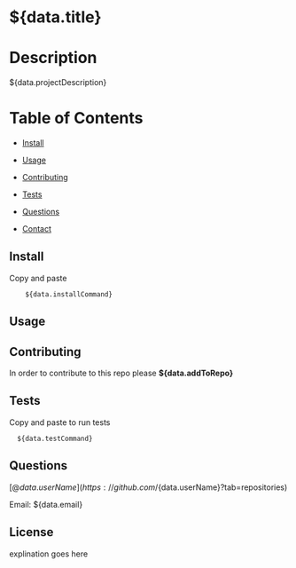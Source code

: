  # ${data.title}


  # Description
  
  ${data.projectDescription}
  
  # Table of Contents
  
  * [Install](#install)
  
  * [Usage](#usage)
  
  * [Contributing](#contributing)
  
  * [Tests](#tests)
  
  * [Questions](#questions)

  * [Contact](#contact)
  
  ## Install
  
  Copy and paste 
  
  ```
      ${data.installCommand}
  ```
  
  ## Usage

  ## Contributing

  In order to contribute to this repo please **${data.addToRepo}**
  
  ## Tests

  Copy and paste to run tests 

  ```
    ${data.testCommand}
  ```
  
  ## Questions
  [@${data.userName}](https://github.com/${data.userName}?tab=repositories)

  Email: ${data.email}
  
  ## License
  
  explination goes here